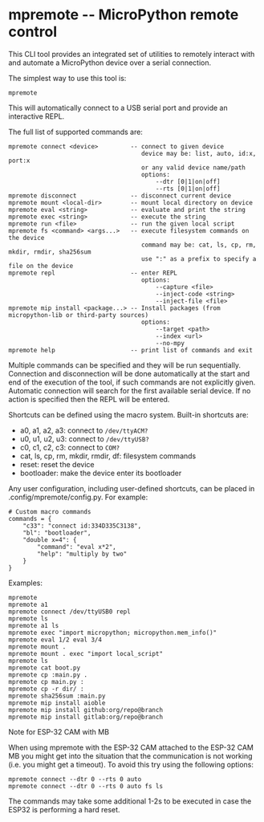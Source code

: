 # mpremote -- MicroPython remote control

This CLI tool provides an integrated set of utilities to remotely interact with
and automate a MicroPython device over a serial connection.

The simplest way to use this tool is:

    mpremote

This will automatically connect to a USB serial port and provide an interactive REPL.

The full list of supported commands are:

    mpremote connect <device>         -- connect to given device
                                         device may be: list, auto, id:x, port:x
                                         or any valid device name/path
                                         options:
                                             --dtr [0|1|on|off]
                                             --rts [0|1|on|off]
    mpremote disconnect               -- disconnect current device
    mpremote mount <local-dir>        -- mount local directory on device
    mpremote eval <string>            -- evaluate and print the string
    mpremote exec <string>            -- execute the string
    mpremote run <file>               -- run the given local script
    mpremote fs <command> <args...>   -- execute filesystem commands on the device
                                         command may be: cat, ls, cp, rm, mkdir, rmdir, sha256sum
                                         use ":" as a prefix to specify a file on the device
    mpremote repl                     -- enter REPL
                                         options:
                                             --capture <file>
                                             --inject-code <string>
                                             --inject-file <file>
    mpremote mip install <package...> -- Install packages (from micropython-lib or third-party sources)
                                         options:
                                             --target <path>
                                             --index <url>
                                             --no-mpy
    mpremote help                     -- print list of commands and exit

Multiple commands can be specified and they will be run sequentially.  Connection
and disconnection will be done automatically at the start and end of the execution
of the tool, if such commands are not explicitly given.  Automatic connection will
search for the first available serial device.  If no action is specified then the
REPL will be entered.

Shortcuts can be defined using the macro system.  Built-in shortcuts are:

- a0, a1, a2, a3: connect to `/dev/ttyACM?`
- u0, u1, u2, u3: connect to `/dev/ttyUSB?`
- c0, c1, c2, c3: connect to `COM?`
- cat, ls, cp, rm, mkdir, rmdir, df: filesystem commands
- reset: reset the device
- bootloader: make the device enter its bootloader

Any user configuration, including user-defined shortcuts, can be placed in
.config/mpremote/config.py.  For example:

    # Custom macro commands
    commands = {
        "c33": "connect id:334D335C3138",
        "bl": "bootloader",
        "double x=4": {
            "command": "eval x*2",
            "help": "multiply by two"
        }
    }

Examples:

    mpremote
    mpremote a1
    mpremote connect /dev/ttyUSB0 repl
    mpremote ls
    mpremote a1 ls
    mpremote exec "import micropython; micropython.mem_info()"
    mpremote eval 1/2 eval 3/4
    mpremote mount .
    mpremote mount . exec "import local_script"
    mpremote ls
    mpremote cat boot.py
    mpremote cp :main.py .
    mpremote cp main.py :
    mpremote cp -r dir/ :
    mpremote sha256sum :main.py
    mpremote mip install aioble
    mpremote mip install github:org/repo@branch
    mpremote mip install gitlab:org/repo@branch

Note for ESP-32 CAM with MB

When using mpremote with the ESP-32 CAM attached to the ESP-32 CAM MB you might
get into the situation that the communication is not working (i.e. you might
get a timeout). To avoid this try using the following options:

    mpremote connect --dtr 0 --rts 0 auto
    mpremote connect --dtr 0 --rts 0 auto fs ls

The commands may take some additional 1-2s to be executed in case the ESP32 is
performing a hard reset.
